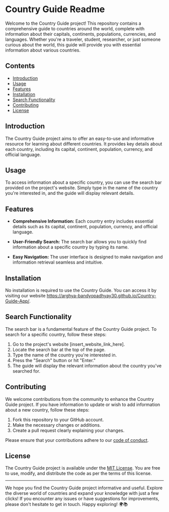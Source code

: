 # Country Guide Readme

Welcome to the Country Guide project! This repository contains a comprehensive guide to countries around the world, complete with information about their capitals, continents, populations, currencies, and languages. Whether you're a traveler, student, researcher, or just someone curious about the world, this guide will provide you with essential information about various countries.

## Contents

- [Introduction](#introduction)
- [Usage](#usage)
- [Features](#features)
- [Installation](#installation)
- [Search Functionality](#search-functionality)
- [Contributing](#contributing)
- [License](#license)

## Introduction

The Country Guide project aims to offer an easy-to-use and informative resource for learning about different countries. It provides key details about each country, including its capital, continent, population, currency, and official language.

## Usage

To access information about a specific country, you can use the search bar provided on the project's website. Simply type in the name of the country you're interested in, and the guide will display relevant details.

## Features

- **Comprehensive Information:** Each country entry includes essential details such as its capital, continent, population, currency, and official language.

- **User-Friendly Search:** The search bar allows you to quickly find information about a specific country by typing its name.

- **Easy Navigation:** The user interface is designed to make navigation and information retrieval seamless and intuitive.

## Installation

No installation is required to use the Country Guide. You can access it by visiting our website https://arghya-bandyopadhyay30.github.io/Country-Guide-App/.

## Search Functionality

The search bar is a fundamental feature of the Country Guide project. To search for a specific country, follow these steps:

1. Go to the project's website [insert_website_link_here].
2. Locate the search bar at the top of the page.
3. Type the name of the country you're interested in.
4. Press the "Search" button or hit "Enter."
5. The guide will display the relevant information about the country you've searched for.

## Contributing

We welcome contributions from the community to enhance the Country Guide project. If you have information to update or wish to add information about a new country, follow these steps:

1. Fork this repository to your GitHub account.
2. Make the necessary changes or additions.
3. Create a pull request clearly explaining your changes.

Please ensure that your contributions adhere to our [code of conduct](CODE_OF_CONDUCT.md).

## License

The Country Guide project is available under the [MIT License](LICENSE). You are free to use, modify, and distribute the code as per the terms of this license.

---

We hope you find the Country Guide project informative and useful. Explore the diverse world of countries and expand your knowledge with just a few clicks! If you encounter any issues or have suggestions for improvements, please don't hesitate to get in touch. Happy exploring! 🌍📚
